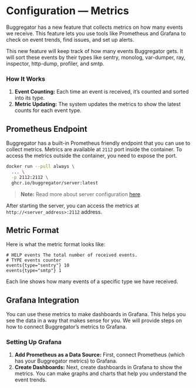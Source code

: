 # Configuration — Metrics

Buggregator has a new feature that collects metrics on how many events we receive. This feature lets you use tools like
Prometheus and Grafana to check on event trends, find issues, and set up alerts.

This new feature will keep track of how many events Buggregator gets. It will sort these events by their types like
sentry, monolog, var-dumper, ray, inspector, http-dump, profiler, and smtp.

### How It Works

1. **Event Counting:** Each time an event is received, it’s counted and sorted into its type.
2. **Metric Updating:** The system updates the metrics to show the latest counts for each event type.

## Prometheus Endpoint

Buggregator has a built-in Prometheus friendly endpoint that you can use to collect metrics. Metrics are available at
`2112` port inside the container. To access the metrics outside the container, you need to expose the port.

```bash
docker run --pull always \
  ... \
  -p 2112:2112 \
  ghcr.io/buggregator/server:latest
```

> **Note:** Read more about server configuration [here](../getting-started.md).

After starting the server, you can access the metrics at `http://<server_address>:2112` address.

## Metric Format

Here is what the metric format looks like:

```plaintext
# HELP events The total number of received events.
# TYPE events counter
events{type="sentry"} 10
events{type="smtp"} 1
```

Each line shows how many events of a specific type we have received.

## Grafana Integration

You can use these metrics to make dashboards in Grafana. This helps you see the data in a way that makes sense for you.
We will provide steps on how to connect Buggregator’s metrics to Grafana.

### Setting Up Grafana

1. **Add Prometheus as a Data Source:** First, connect Prometheus (which has your Buggregator metrics) to Grafana.
2. **Create Dashboards:** Next, create dashboards in Grafana to show the metrics. You can make graphs and charts that
   help you understand the event trends.